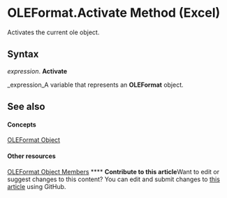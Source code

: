 
# OLEFormat.Activate Method (Excel)

Activates the current ole object.


## Syntax

 _expression_. **Activate**

 _expression_A variable that represents an  **OLEFormat** object.


## See also


#### Concepts


 [OLEFormat Object](96ee06d8-e922-c48c-4406-bb2f5cbaa02a.md)
#### Other resources


 [OLEFormat Object Members](18f0bbed-752a-5e01-51f1-c17435b3adea.md)
****   **Contribute to this article**Want to edit or suggest changes to this content? You can edit and submit changes to  [this article](https://github.com/jhershey00/VBA_Excel_Test/OpenXMLCon/articles/e6d9974e-5287-bf4c-24b8-9bb5696e53af.md) using GitHub.

